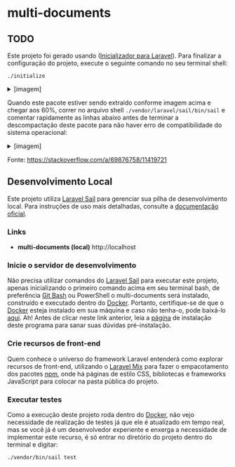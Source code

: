 # multi-documents

<!-- Initializer for Laravel Todos START  -->

## TODO

Este projeto foi gerado usando
([Inicializador para Laravel](https://laravel.initializer.dev)). Para finalizar a configuração do projeto, execute o seguinte comando no seu terminal shell:

```shell
./initialize
```

<details>
	<summary>[imagem]</summary>
	<br>
	<img src="https://user-images.githubusercontent.com/51000704/183752076-e6d076c5-6852-4091-9225-7f0347d3084c.png">
</details>

Quando este pacote estiver sendo extraído conforme imagem acima e chegar aos 60%, correr no arquivo shell `./vendor/laravel/sail/bin/sail` e comentar rapidamente as linhas abaixo antes de terminar a descompactação deste pacote para não haver erro de compatibilidade do sistema operacional:

<details>
	<summary>[imagem]</summary>
	<br>
	<img src="https://user-images.githubusercontent.com/51000704/183752689-bd52216d-f55e-4e47-aa53-b826bf5ddf78.png">
</details>

Fonte: https://stackoverflow.com/a/69876758/11419721

<!-- Initializer for Laravel Todos END  -->
## Desenvolvimento Local

Este projeto utiliza
[Laravel Sail](https://laravel.com/docs/sail) para gerenciar sua pilha de desenvolvimento local. Para instruções de uso mais detalhadas, consulte
a [documentação oficial](https://laravel.com/docs/sail).

### Links

- **multi-documents (local)** http://localhost

### Inicie o servidor de desenvolvimento

Não precisa utilizar comandos do [Laravel Sail](https://laravel.com/docs/9.x/sail) para executar este projeto, apenas inicializando o primeiro comando acima em seu terminal bash, de preferência [Git Bash](https://git-scm.com/) ou PowerShell o multi-documents será instalado, construído e executado dentro do [Docker](https://www.docker.com/). Portanto, certifique-se de que o [Docker](https://www.docker.com/) esteja instalado em sua máquina e caso não tenha-o, pode baixá-lo [aqui](https://desktop.docker.com/win/main/amd64/Docker%20Desktop%20Installer.exe). Ah! Antes de clicar neste link anterior, leia a [página](https://docs.docker.com/desktop/) de instalação deste programa para sanar suas dúvidas pré-instalação.

### Crie recursos de front-end

Quem conhece o universo do framework Laravel entenderá como explorar recursos de front-end, utilizando o [Laravel Mix](https://laravel.com/docs/9.x/mix) para fazer o empacotamento dos pacotes [npm](https://www.npmjs.com/), onde há páginas de estilo CSS, bibliotecas e frameworks JavaScript para colocar na pasta pública do projeto.

### Executar testes

Como a execução deste projeto roda dentro do [Docker](https://www.docker.com/), não vejo necessidade de realização de testes já que ele é atualizado em tempo real, mas se você já é um desenvolvedor experiente e enxerga a necessidade de implementar este recurso, é só entrar no diretório do projeto dentro do terminal e digitar:

```shell
./vendor/bin/sail test
```

